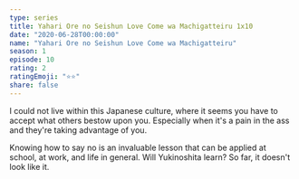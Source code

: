 ```yaml
---
type: series
title: Yahari Ore no Seishun Love Come wa Machigatteiru 1x10
date: "2020-06-28T00:00:00"
name: "Yahari Ore no Seishun Love Come wa Machigatteiru"
season: 1
episode: 10
rating: 2
ratingEmoji: "⭐️⭐️"
share: false
---
```


I could not live within this Japanese culture, where it seems you have to accept what others bestow upon you. Especially when it's a pain in the ass and they're taking advantage of you.

Knowing how to say no is an invaluable lesson that can be applied at school, at work, and life in general. Will Yukinoshita learn? So far, it doesn't look like it.
